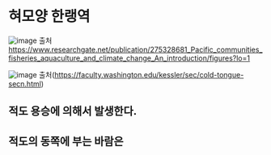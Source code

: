 # 혀모양 한랭역 
![image](https://user-images.githubusercontent.com/73323188/130173359-6a1c0387-536b-487f-a71a-9e332b63f0f2.png)
출처 https://www.researchgate.net/publication/275328681_Pacific_communities_fisheries_aquaculture_and_climate_change_An_introduction/figures?lo=1


![image](https://user-images.githubusercontent.com/73323188/130173636-0657c8d6-c5bf-4d07-82e0-69347d29038f.png)
출처(https://faculty.washington.edu/kessler/sec/cold-tongue-secn.html)
## 적도 용승에 의해서 발생한다.

## 적도의 동쪽에 부는 바람은 
